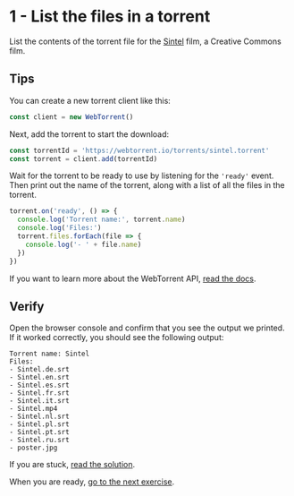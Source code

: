 # 1 - List the files in a torrent

List the contents of the torrent file for the [Sintel](https://webtorrent.io/torrents/sintel.torrent) film, a Creative Commons film.

## Tips

You can create a new torrent client like this:

```js
const client = new WebTorrent()
```

Next, add the torrent to start the download:

```js
const torrentId = 'https://webtorrent.io/torrents/sintel.torrent'
const torrent = client.add(torrentId)
```

Wait for the torrent to be ready to use by listening for the `'ready'` event. Then print out the name of the torrent, along with a list of all the files in the torrent.

```js
torrent.on('ready', () => {
  console.log('Torrent name:', torrent.name)
  console.log('Files:')
  torrent.files.forEach(file => {
    console.log('- ' + file.name)
  })
})
```

If you want to learn more about the WebTorrent API, [read the docs](https://webtorrent.io/docs).

## Verify

Open the browser console and confirm that you see the output we printed. If it worked correctly, you should see the following output:

```
Torrent name: Sintel
Files:
- Sintel.de.srt
- Sintel.en.srt
- Sintel.es.srt
- Sintel.fr.srt
- Sintel.it.srt
- Sintel.mp4
- Sintel.nl.srt
- Sintel.pl.srt
- Sintel.pt.srt
- Sintel.ru.srt
- poster.jpg
```

If you are stuck, [read the solution](https://codepen.io/ferossity/pen/zYvQVbY?editors=1010).

When you are ready, [go to the next exercise](02.md).
